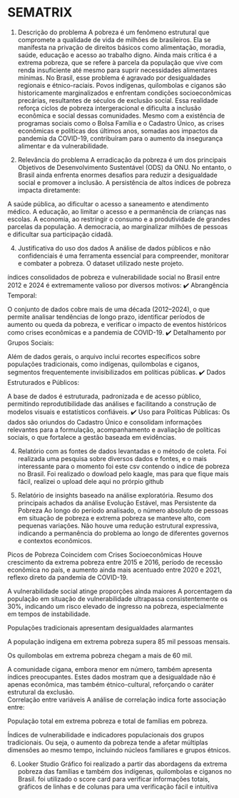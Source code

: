 # SEMATRIX

1. Descrição do problema
A pobreza é um fenômeno estrutural que compromete a qualidade de vida de milhões de brasileiros. Ela se manifesta na privação de direitos básicos como alimentação, moradia, saúde, educação e acesso ao trabalho digno. Ainda mais crítica é a extrema pobreza, que se refere à parcela da população que vive com renda insuficiente até mesmo para suprir necessidades alimentares mínimas.
No Brasil, esse problema é agravado por desigualdades regionais e étnico-raciais. Povos indígenas, quilombolas e ciganos são historicamente marginalizados e enfrentam condições socioeconômicas precárias, resultantes de séculos de exclusão social. Essa realidade reforça ciclos de pobreza intergeracional e dificulta a inclusão econômica e social dessas comunidades.
Mesmo com a existência de programas sociais como o Bolsa Família e o Cadastro Único, as crises econômicas e políticas dos últimos anos, somadas aos impactos da pandemia da COVID-19, contribuíram para o aumento da insegurança alimentar e da vulnerabilidade.

2. Relevância do problema
A erradicação da pobreza é um dos principais Objetivos de Desenvolvimento Sustentável (ODS) da ONU. No entanto, o Brasil ainda enfrenta enormes desafios para reduzir a desigualdade social e promover a inclusão.
A persistência de altos índices de pobreza impacta diretamente:

A saúde pública, ao dificultar o acesso a saneamento e atendimento médico.
A educação, ao limitar o acesso e a permanência de crianças nas escolas.
A economia, ao restringir o consumo e a produtividade de grandes parcelas da população.
A democracia, ao marginalizar milhões de pessoas e dificultar sua participação cidadã.



4. Justificativa do uso dos dados
A análise de dados públicos e não confidenciais é uma ferramenta essencial para compreender, monitorar e combater a pobreza. O dataset utilizado neste projeto.


 índices consolidados de pobreza e vulnerabilidade social no Brasil entre 2012 e 2024  é extremamente valioso por diversos motivos:
✔️ Abrangência Temporal:


O conjunto de dados cobre mais de uma década (2012–2024), o que permite analisar tendências de longo prazo, identificar períodos de aumento ou queda da pobreza, e verificar o impacto de eventos históricos como crises econômicas e a pandemia de COVID-19.
✔️ Detalhamento por Grupos Sociais:


Além de dados gerais, o arquivo inclui recortes específicos sobre populações tradicionais, como indígenas, quilombolas e ciganos, segmentos frequentemente invisibilizados em políticas públicas.
✔️ Dados Estruturados e Públicos:


A base de dados é estruturada, padronizada e de acesso público, permitindo reprodutibilidade das análises e facilitando a construção de modelos visuais e estatísticos confiáveis.
✔️ Uso para Políticas Públicas:
Os dados são oriundos do Cadastro Único e consolidam informações relevantes para a formulação, acompanhamento e avaliação de políticas sociais, o que fortalece a gestão baseada em evidências.


4. Relatório com as fontes de dados levantadas e o método de coleta.
Foi realizada uma pesquisa sobre diversos dados e fontes, e o mais interessante para o momento foi este csv contendo o indice de pobreza no Brasil. Foi realizado o dowload pelo kaagle, mas para que fique mais fácil, realizei o upload dele aqui no prórpio github


5. Relatório de insights baseado na análise exploratória.
Resumo dos principais achados da análise
Evolução Estável, mas Persistente da Pobreza
Ao longo do período analisado, o número absoluto de pessoas em situação de pobreza e extrema pobreza se manteve alto, com pequenas variações. Não houve uma redução estrutural expressiva, indicando a permanência do problema ao longo de diferentes governos e contextos econômicos.

Picos de Pobreza Coincidem com Crises Socioeconômicas
Houve crescimento da extrema pobreza entre 2015 e 2016, período de recessão econômica no país, e aumento ainda mais acentuado entre 2020 e 2021, reflexo direto da pandemia de COVID-19.

A vulnerabilidade social atinge proporções ainda maiores
A porcentagem da população em situação de vulnerabilidade ultrapassa consistentemente os 30%, indicando um risco elevado de ingresso na pobreza, especialmente em tempos de instabilidade.

Populações tradicionais apresentam desigualdades alarmantes


A população indígena em extrema pobreza supera 85 mil pessoas mensais.


Os quilombolas em extrema pobreza chegam a mais de 60 mil.



A comunidade cigana, embora menor em número, também apresenta índices preocupantes.
Estes dados mostram que a desigualdade não é apenas econômica, mas também étnico-cultural, reforçando o caráter estrutural da exclusão.  
Correlação entre variáveis
A análise de correlação indica forte associação entre:

População total em extrema pobreza e total de famílias em pobreza.

Índices de vulnerabilidade e indicadores populacionais dos grupos tradicionais.
Ou seja, o aumento da pobreza tende a afetar múltiplas dimensões ao mesmo tempo, incluindo núcleos familiares e grupos étnicos.


6. Looker  Studio
Gráfico foi realizado a partir das abordagens da extrema pobreza das famílias e também dos indígenas, quilombolas e ciganos no Brasil.
foi utilizado o score card para verificar informações totais, gráficos de linhas e de colunas para uma verificação fácil e intuitiva
